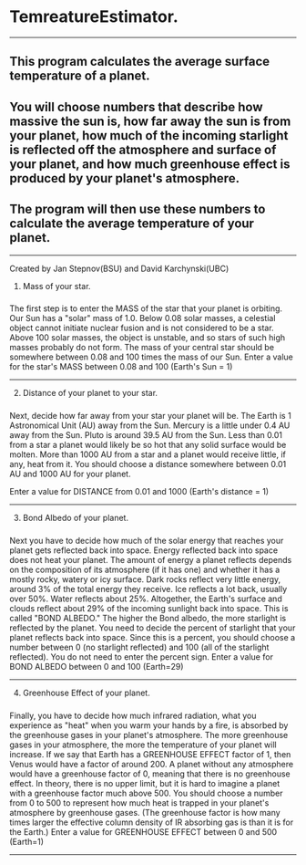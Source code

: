 # **TemreatureEstimator**. 
---
This program calculates the average surface temperature of a planet. 
-----------------------------------
You will choose numbers that describe how massive the sun is, how far away the sun is from your planet, how much of the incoming starlight is reflected off the atmosphere and surface of your planet, and how much greenhouse effect is produced by your planet's atmosphere. 
-----------------------------------
The program will then use these numbers to calculate the average temperature of your planet.
-----------------------------------

---
Created by Jan Stepnov(BSU) and David Karchynski(UBC)

1. Mass of your star.
###
The first step is to enter the MASS of the star that your planet is orbiting. Our Sun has a "solar" mass of 1.0. Below 0.08 solar masses, a celestial object cannot initiate nuclear fusion and is not considered to be a star. Above 100 solar masses, the object is unstable, and so stars of such high masses probably do not form. The mass of your central star should be somewhere between 0.08 and 100 times the mass of our Sun.
Enter a value for the star's MASS between 0.08 and 100 (Earth's Sun = 1)

---

2. Distance of your planet to your star.
###
Next, decide how far away from your star your planet will be. The Earth is 1 Astronomical Unit (AU) away from the Sun. Mercury is a little under 0.4 AU away from the Sun. Pluto is around 39.5 AU from the Sun.
Less than 0.01 from a star a planet would likely be so hot that any solid surface would be molten. More than 1000 AU from a star and a planet would receive little, if any, heat from it. You should choose a distance somewhere between 0.01 AU and 1000 AU for your planet.

Enter a value for DISTANCE from 0.01 and 1000 (Earth's distance = 1)

---

3. Bond Albedo of your planet.
###
Next you have to decide how much of the solar energy that reaches your planet gets reflected back into space. Energy reflected back into space does not heat your planet. The amount of energy a planet reflects depends on the composition of its atmosphere (if it has one) and whether it has a mostly rocky, watery or icy surface.
Dark rocks reflect very little energy, around 3% of the total energy they receive. Ice reflects a lot back, usually over 50%. Water reflects about 25%. Altogether, the Earth's surface and clouds reflect about 29% of the incoming sunlight back into space. This is called "BOND ALBEDO." The higher the Bond albedo, the more starlight is reflected by the planet. You need to decide the percent of starlight that your planet reflects back into space. Since this is a percent, you should choose a number between 0 (no starlight reflected) and 100 (all of the starlight reflected). You do not need to enter the percent sign.
Enter a value for BOND ALBEDO between 0 and 100 (Earth=29)

---

4. Greenhouse Effect of your planet.
###
Finally, you have to decide how much infrared radiation, what you experience as "heat" when you warm your hands by a fire, is absorbed by the greenhouse gases in your planet's atmosphere. The more greenhouse gases in your atmosphere, the more the temperature of your planet will increase. If we say that Earth has a GREENHOUSE EFFECT factor of 1, then Venus would have a factor of around 200. A planet without any atmosphere would have a greenhouse factor of 0, meaning that there is no greenhouse effect. In theory, there is no upper limit, but it is hard to imagine a planet with a greenhouse factor much above 500. You should choose a number from 0 to 500 to represent how much heat is trapped in your planet's atmosphere by greenhouse gases.
(The greenhouse factor is how many times larger the effective column density of IR absorbing gas is than it is for the Earth.)
Enter a value for GREENHOUSE EFFECT between 0 and 500 (Earth=1)

---

